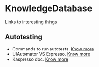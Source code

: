 # KnowledgeDatabase
Links to interesting things

## Autotesting
* Commands to run autotests. [Know more](https://developer.android.com/studio/test/command-line#AMSyntax)
* UIAutomator VS Espresso. [Know more](https://medium.com/@phamngocson.l13cla/espresso-vs-ui-automator-66af8232259d#:~:text=Ui%20Automator%20provides%20methods%20to,UI%20components%20across%20multiple%20apps.)
* Kaspresso doc. [Know more](https://github.com/KasperskyLab/Kaspresso/tree/master/docs/kaspresso)
